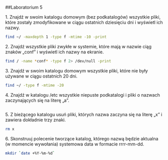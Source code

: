##Laboratorium 5

1\. Znajdź w swoim katalogu domowym (bez podkatalogów) wszystkie pliki, które zostały zmodyfikowane w ciągu ostatnich dziesięciu dni i wyświetl ich nazwy.

```sh
find ~/ -maxdepth 1 -type f -mtime -10 -print
```

2\. Znajdź wszystkie pliki zwykłe w systemie, które mają w nazwie ciąg znaków „conf” i wyświetl ich nazwy na ekranie.

```sh
find / -name *conf* -type f 2> /dev/null -print
```

3\. Znajdź w swoim katalogu domowym wszystkie pliki, które nie były używane w ciągu ostatnich 20 dni.

```sh
find ~/ -type f -mtime -20
```

4\. Znajdź w katalogu /etc wszystkie niepuste podkatalogi i pliki o nazwach zaczynających się na literę „a”.

```sh

```

5\. Z bieżącego katalogu usuń pliki, których nazwa zaczyna się na literę „x” i zawiera dokładnie trzy znaki.

```sh
rm x
```
6\. Skonstruuj polecenie tworzące katalog, którego nazwą będzie aktualna (w momencie wywołania) systemowa data w formacie rrrr-mm-dd.

```sh
mkdir `date +%Y-%m-%d`
```
